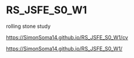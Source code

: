 # RS_JSFE_S0_W1
rolling stone study

https://SimonSoma14.github.io/RS_JSFE_S0_W1/cv

https://SimonSoma14.github.io/RS_JSFE_S0_W1/

